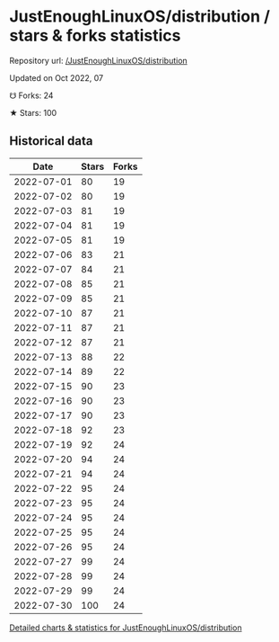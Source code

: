 # JustEnoughLinuxOS/distribution / stars & forks statistics

Repository url: [/JustEnoughLinuxOS/distribution](https://github.com/JustEnoughLinuxOS/distribution)

Updated on Oct 2022, 07

☋ Forks: 24

★ Stars: 100

## Historical data
| Date | Stars | Forks |
|------|-------|-------|
| 2022-07-01 | 80 | 19 | 
| 2022-07-02 | 80 | 19 | 
| 2022-07-03 | 81 | 19 | 
| 2022-07-04 | 81 | 19 | 
| 2022-07-05 | 81 | 19 | 
| 2022-07-06 | 83 | 21 | 
| 2022-07-07 | 84 | 21 | 
| 2022-07-08 | 85 | 21 | 
| 2022-07-09 | 85 | 21 | 
| 2022-07-10 | 87 | 21 | 
| 2022-07-11 | 87 | 21 | 
| 2022-07-12 | 87 | 21 | 
| 2022-07-13 | 88 | 22 | 
| 2022-07-14 | 89 | 22 | 
| 2022-07-15 | 90 | 23 | 
| 2022-07-16 | 90 | 23 | 
| 2022-07-17 | 90 | 23 | 
| 2022-07-18 | 92 | 23 | 
| 2022-07-19 | 92 | 24 | 
| 2022-07-20 | 94 | 24 | 
| 2022-07-21 | 94 | 24 | 
| 2022-07-22 | 95 | 24 | 
| 2022-07-23 | 95 | 24 | 
| 2022-07-24 | 95 | 24 | 
| 2022-07-25 | 95 | 24 | 
| 2022-07-26 | 95 | 24 | 
| 2022-07-27 | 99 | 24 | 
| 2022-07-28 | 99 | 24 | 
| 2022-07-29 | 99 | 24 | 
| 2022-07-30 | 100 | 24 | 


[Detailed charts & statistics for JustEnoughLinuxOS/distribution](https://reviewgithub.com/rep/JustEnoughLinuxOS/distribution)
